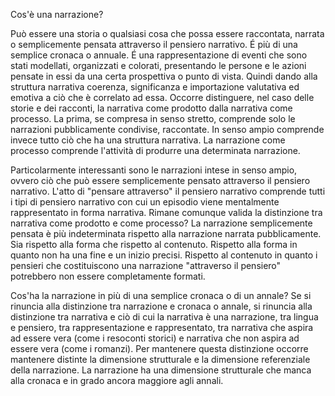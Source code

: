 Cos'è una narrazione?

Può essere una storia o qualsiasi cosa che possa essere raccontata, narrata o semplicemente pensata attraverso il pensiero narrativo.
É più di una semplice cronaca o annuale. É una rappresentazione di eventi che sono stati modellati, organizzati e colorati, presentando le persone e le azioni pensate in essi da una certa prospettiva o punto di vista. Quindi dando alla struttura narrativa coerenza, significanza e importazione valutativa ed emotiva a ciò che è correlato ad essa.
Occorre distinguere, nel caso delle storie e dei racconti, la narrativa come prodotto dalla narrativa come processo. La prima, se compresa in senso stretto, comprende solo le narrazioni pubblicamente condivise, raccontate. In senso ampio comprende invece tutto ciò che ha una struttura narrativa. La narrazione come processo comprende l'attività di produrre una determinata narrazione.

Particolarmente interessanti sono le narrazioni intese in senso ampio, ovvero ciò che può essere semplicemente pensato attraverso il pensiero narrativo. L'atto di "pensare attraverso" il pensiero narrativo comprende tutti i tipi di pensiero narrativo con cui un episodio viene mentalmente rappresentato in forma narrativa.
Rimane comunque valida la distinzione tra narrativa come prodotto e come processo?
La narrazione semplicemente pensata è più indeterminata rispetto alla narrazione narrata pubblicamente. Sia rispetto alla forma che rispetto al contenuto. Rispetto alla forma in quanto non ha una fine e un inizio precisi. Rispetto al contenuto in quanto i pensieri che costituiscono una narrazione "attraverso il pensiero" potrebbero non essere completamente formati.

Cos'ha la narrazione in più di una semplice cronaca o di un annale? Se si rinuncia alla distinzione tra narrazione e cronaca o annale, si rinuncia alla distinzione tra narrativa e ciò di cui la narrativa è una narrazione, tra lingua e pensiero, tra rappresentazione e rappresentato, tra narrativa che aspira ad essere vera (come i resoconti storici) e narrativa che non aspira ad essere vera (come i romanzi). Per mantenere questa distinzione occorre mantenere distinte la dimensione strutturale e la dimensione referenziale della narrazione. La narrazione ha una dimensione strutturale che manca alla cronaca e in grado ancora maggiore agli annali.